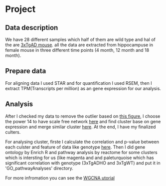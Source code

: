 # Project

## Data description

We have 28 different samples which half of them are wild type and hal of the are [3xTgAD mouse](https://www.alzforum.org/research-models/3xtg). all the data are extracted from hippocampuse in female mouse in three different time points (4 month, 12 month and 18 month).

## Prepare data

For aligning data I used STAR and for quantification I used RSEM, then I extract TPM(Transcripts per million) as an gene expression for our analysis.

## Analysis

After I checked my data to remove the outlier based on [this figure](https://github.com/nargesr/AdvancedInformaticsExercisesPiplineAnalyses/blob/main/WGCNA_pipline/sampleClusteringCleaning.pdf), I choose the power 14 to have scale free network [here](https://github.com/nargesr/AdvancedInformaticsExercisesPiplineAnalyses/blob/main/WGCNA_pipline/summarypower.pdf) and find cluster base on gene expression and merge similar cluster [here](https://github.com/nargesr/AdvancedInformaticsExercisesPiplineAnalyses/blob/main/WGCNA_pipline/geneDendro-3.pdf). At the end, I have my finalized culters.

For analysing cluster, firste I calculate the correlation and p-value between each culster and feature of data like genotype [here](https://github.com/nargesr/AdvancedInformaticsExercisesPiplineAnalyses/blob/main/WGCNA_pipline/Module-traitRelationships.pdf). Then I did gene ontology by Enrich R and pathway analysis by reactome for some clusters which is intersting for us (like magenta and and paleturquoise which has significant correlation with genotype (3xTgADHO and 3xTgWT) and put it in 'GO_pathwayAnalyses' directory.

For more infromation you can see the [WGCNA utorial](https://horvath.genetics.ucla.edu/html/CoexpressionNetwork/Rpackages/WGCNA/Tutorials/)
